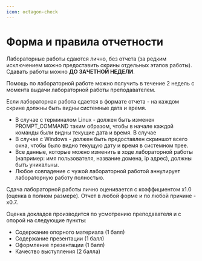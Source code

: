 ```yaml
---
icon: octagon-check
---
```


# Форма и правила отчетности

Лабораторные работы сдаются лично, без отчета (за редким исключением можно предоставить скрины отдельных этапов работы). Сдавать работы можно **ДО ЗАЧЕТНОЙ НЕДЕЛИ**.

Помощь по лабораторной работе можно получить в течение 2 недель с момента выдачи лабораторной работы преподавателем.

Если лабораторная работа сдается в формате отчета - на каждом скрине должны быть видны системные дата и время.&#x20;

* В случае с терминалом  Linux - должен быть изменен PROMPT\_COMMAND таким образом, чтобы в начале каждой команды были видны текущие дата и время. В случае&#x20;
* В случае с Windows - должен быть предоставлен скриншот всего окна, чтобы было видно текущую дату и время в системном трее.
* Все данные, которые можно изменить в ходе лабораторной работы (например: имя пользователя, название домена, ip адрес), должны быть уникальны.
* Любое совпадение с чужой лабораторной работой аннулирует лабораторную работу полностью.

Сдача лабораторной работы лично оценивается с коэффициентом x1.0 (оценка в полном размере). Отчет в любой форме и по любой причине - x0.7.

Оценка докладов производится по усмотрению преподавателя и с опорой на следующие пункты:

* Содержание опорного материала (1 балл)
* Содержание презентации (1 балл)
* Оформление презентации (1 балл)
* Качество выступления (2 балла)
